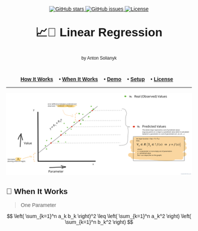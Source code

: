 <body style="font-family: Arial; margin-top: 32px">
<div align="center">
  <a href="https://github.com/antonio-backnotfront/linear-regression/stargazers">
    <img src="https://img.shields.io/github/stars/antonio-backnotfront/linear-regression?style=for-the-badge" alt="GitHub stars">
  </a>
  <a href="https://github.com/antonio-backnotfront/linear-regression/issues">
    <img src="https://img.shields.io/github/issues/antonio-backnotfront/linear-regression.svg?style=for-the-badge" alt="GitHub issues">
  </a>
  <a href="https://github.com/antonio-backnotfront/linear-regression/blob/main/LICENSE.txt">
    <img src="https://img.shields.io/github/license/antonio-backnotfront/linear-regression.svg?style=for-the-badge" alt="License">
  </a>
</div>

<p align="center" style="text-align: center; font-size: 32px"><strong>📈🤖 Linear Regression</strong></p>
<p align="center" style="text-align: center; font-size: 12px">by Anton Solianyk</p>


<br/>
<p align="center">
  <a href="#how-it-works" style="padding-right: 12px;"><strong>How It Works</strong></a> •
  <a href="#when-it-works" style="padding-right: 12px;"><strong>When It Works</strong></a> •
  <a href="#demo" style="padding-right: 12px;"><strong>Demo</strong></a> •
  <a href="#setup" style="padding-right: 12px;"><strong>Setup</strong></a> •
  <a href="#license" style="padding-right: 12px;"><strong>License</strong></a>
</p>

---

![img](.github/images/linear-regression-pic.png)

## 🧠 When It Works

> One Parameter

$$
\left( \sum_{k=1}^n a_k b_k \right)^2 \leq \left( \sum_{k=1}^n a_k^2 \right) \left( \sum_{k=1}^n b_k^2 \right)
$$
</body>
